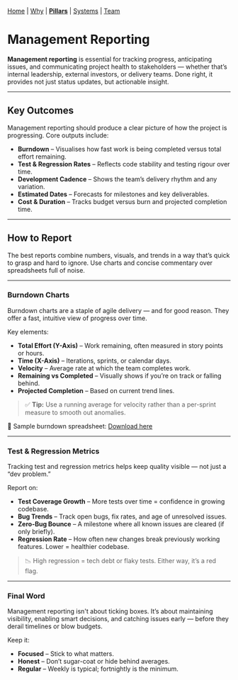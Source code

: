 [Home](README.md) | [Why](why.md) | **[Pillars](pillars.md)** | [Systems](systems.md) | [Team](team-model.md)

# Management Reporting

**Management reporting** is essential for tracking progress, anticipating issues, and communicating project health to stakeholders — whether that’s internal leadership, external investors, or delivery teams. Done right, it provides not just status updates, but actionable insight.

---

## Key Outcomes

Management reporting should produce a clear picture of how the project is progressing. Core outputs include:

- **Burndown** – Visualises how fast work is being completed versus total effort remaining.
- **Test & Regression Rates** – Reflects code stability and testing rigour over time.
- **Development Cadence** – Shows the team’s delivery rhythm and any variation.
- **Estimated Dates** – Forecasts for milestones and key deliverables.
- **Cost & Duration** – Tracks budget versus burn and projected completion time.

---

## How to Report

The best reports combine numbers, visuals, and trends in a way that’s quick to grasp and hard to ignore. Use charts and concise commentary over spreadsheets full of noise.

---

### Burndown Charts

Burndown charts are a staple of agile delivery — and for good reason. They offer a fast, intuitive view of progress over time.

Key elements:

- **Total Effort (Y-Axis)** – Work remaining, often measured in story points or hours.
- **Time (X-Axis)** – Iterations, sprints, or calendar days.
- **Velocity** – Average rate at which the team completes work.
- **Remaining vs Completed** – Visually shows if you’re on track or falling behind.
- **Projected Completion** – Based on current trend lines.

> ✅ **Tip:** Use a running average for velocity rather than a per-sprint measure to smooth out anomalies.

📄 Sample burndown spreadsheet: [Download here](http://www.agilenutshell.com/assets/Sample-Burndown.xls)

---

### Test & Regression Metrics

Tracking test and regression metrics helps keep quality visible — not just a “dev problem.”

Report on:

- **Test Coverage Growth** – More tests over time = confidence in growing codebase.
- **Bug Trends** – Track open bugs, fix rates, and age of unresolved issues.
- **Zero-Bug Bounce** – A milestone where all known issues are cleared (if only briefly).
- **Regression Rate** – How often new changes break previously working features. Lower = healthier codebase.

> 📉 High regression = tech debt or flaky tests. Either way, it’s a red flag.

---

### Final Word

Management reporting isn't about ticking boxes. It’s about maintaining visibility, enabling smart decisions, and catching issues early — before they derail timelines or blow budgets.

Keep it:

- **Focused** – Stick to what matters.
- **Honest** – Don’t sugar-coat or hide behind averages.
- **Regular** – Weekly is typical; fortnightly is the minimum.

